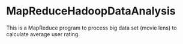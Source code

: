 # MapReduceHadoopDataAnalysis

This is a MapReduce program to process big data set (movie lens) to calculate average user rating.
